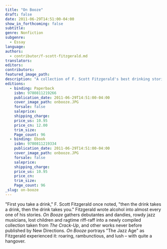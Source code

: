 ```yaml
---
title: "On Booze"
draft: false
date: 2011-06-29T14:51:00-04:00
show_in_forthcoming: false
subtitle:
genre: Nonfiction
subgenre:
  - Essay
language:
authors:
  - contributor/f-scott-fitzgerald.md
translators:
editors:
contributors:
featured_image_path:
description: "A collection of F. Scott Fitzgerald's best drinking stories makes this our most intoxicating Pearl yet! "
editions:
  - binding: Paperback
    isbn: 9780811219266
    publication_date: 2011-06-29T14:51:00-04:00
    cover_image_path: onbooze.JPG
    forsale: false
    saleprice:
    shipping_charge:
    price_us: 10.95
    price_cn: 12.00
    trim_size:
    Page_count: 96
  - binding: Ebook
    isbn: 9780811219334
    publication_date: 2011-06-29T14:51:00-04:00
    cover_image_path: onbooze.JPG
    forsale: false
    saleprice:
    shipping_charge:
    price_us: 10.95
    price_cn:
    trim_size:
    Page_count: 96
_slug: on-booze
---
```


"First you take a drink," F. Scott Fitzgerald once noted, "then the drink takes a drink, then the drink takes you." Fitzgerald wrote alcohol into almost every one of his stories. _On Booze_ gathers debutantes and dandies, rowdy jazz musicians, lost children and ragtime riff-raff into a newly compiled collection taken from _The Crack-Up_, and other works never before published by New Directions. _On Booze_ portrays "The Jazz Age" as Fitzgerald experienced it: roaring, rambunctious, and lush – with quite a hangover.

